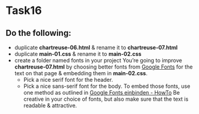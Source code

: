 # Task16

## Do the following:
  - duplicate **chartreuse-06.html** & rename it to **chartreuse-07.html**
  - duplicate **main-01.css** & rename it to **main-02.css**
  - create a folder named fonts in your project
You’re going to improve **chartreuse-07.html** by choosing better fonts from [Google Fonts](https://fonts.google.com/) for the text on that page & embedding them in **main-02.css**.
    - Pick a nice serif font for the header.
    - Pick a nice sans-serif font for the body.
To embed those fonts, use one method as outlined in [Google Fonts einbinden - HowTo](https://wiki.selfhtml.org/wiki/HTML/Tutorials/Google-Fonts_einbinden)
Be creative in your choice of fonts, but also make sure that the text is readable & attractive.
